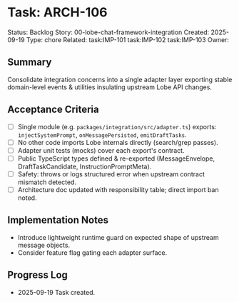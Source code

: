# Task: ARCH-106
Status: Backlog
Story: 00-lobe-chat-framework-integration
Created: 2025-09-19
Type: chore
Related: task:IMP-101 task:IMP-102 task:IMP-103
Owner:

## Summary
Consolidate integration concerns into a single adapter layer exporting stable domain-level events & utilities insulating upstream Lobe API changes.

## Acceptance Criteria
- [ ] Single module (e.g. `packages/integration/src/adapter.ts`) exports: `injectSystemPrompt`, `onMessagePersisted`, `emitDraftTasks`.
- [ ] No other code imports Lobe internals directly (search/grep passes).
- [ ] Adapter unit tests (mocks) cover each export's contract.
- [ ] Public TypeScript types defined & re-exported (MessageEnvelope, DraftTaskCandidate, InstructionPromptMeta).
- [ ] Safety: throws or logs structured error when upstream contract mismatch detected.
- [ ] Architecture doc updated with responsibility table; direct import ban noted.

## Implementation Notes
- Introduce lightweight runtime guard on expected shape of upstream message objects.
- Consider feature flag gating each adapter surface.

## Progress Log
- 2025-09-19 Task created.
